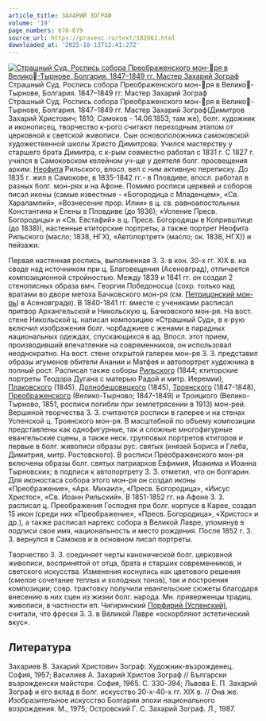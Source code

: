 ```yaml
---
article_title: ЗАХАРИЙ ЗОГРАФ
volume: '19'
page_numbers: 678-679
source_url: https://pravenc.ru/text/182661.html
downloaded_at: '2025-10-13T12:41:27Z'
---
```


[![Страшный Суд. Роспись собора Преображенского мон-ря в Велико-Тырнове, Болгария. 1847–1849 гг. Мастер Захарий Зограф](https://pravenc.ru/data/639/487/1234/i200.jpg "Кликните для увеличения картинки")](https://pravenc.ru/data/639/487/1234/i400.jpg)Страшный Суд. Роспись собора Преображенского мон-ря в Велико-Тырнове, Болгария. 1847–1849 гг. Мастер Захарий Зограф  
Страшный Суд. Роспись собора Преображенского мон-ря в Велико-Тырнове, Болгария. 1847–1849 гг. Мастер Захарий Зограф(Димитров Захарий Христович; 1810, Самоков - 14.06.1853, там же), болг. художник и иконописец, творчество к-рого считают переходным этапом от церковной к светской живописи. Сын основоположника самоковской художественной школы Христо Димитрова. Учился мастерству у старшего брата Димитра, с к-рым совместно работал с 1831 г. С 1827 г. учился в Самоковском келейном уч-ще у деятеля болг. просвещения архим. [Неофита](https://pravenc.ru/text/Неофит.html) Рильского, впосл. вел с ним активную переписку. До 1835 г. жил в Самокове, в 1835-1842 гг.- в Пловдиве, впосл. работал в разных болг. мон-рях и на Афоне. Помимо росписи церквей и соборов писал иконы (самые известные - «Богородица с Младенцем», «Св. Харалампий», «Вознесение прор. Илии» в ц. св. равноапостольных Константина и Елены в Пловдиве (до 1836); «Успение Пресв. Богородицы» и «Св. Евстафий» в ц. Пресв. Богородицы в Копривштице (до 1838)), настенные ктиторские портреты, а также портрет Неофита Рильского (масло; 1838, НГХ), «Автопортрет» (масло; ок. 1838, НГХ)) и пейзажи.

Первая настенная роспись, выполненная З. З. в кон. 30-х гг. XIX в. на своде над источником при ц. Благовещения (Асеновград), отличается композиционной стройностью. Между 1839 и 1841 гг. он создал 2 стенописных образа вмч. Георгия Победоносца (сохр. только над вратами во дворе метоха Бачковского мон-ря (см. [Петрицонский мон-рь](<https://pravenc.ru/text/Петрицонский мон-рь.html>)) в Асеновграде). В 1840-1841 гг. вместе с учениками расписал притвор Архангельской и Никольскую ц. Бачковского мон-ря. На вост. стене Никольской ц. написал композицию «Страшный Суд», в к-рую включил изображения болг. чорбаджиев с женами в парадных национальных одеждах, спускающихся в ад. Впосл. этот прием, производивший впечатление на современников, он использовал неоднократно. На вост. стене открытой галереи мон-ря З. З. представил образы игуменов обители Анании и Матфея и автопортрет художника в полный рост. Расписал также соборы [Рильского](https://pravenc.ru/text/Рильского.html) (1844; ктиторские портреты Теодора Дугана с матерью Радой и митр. Иеремии), [Плаковского](https://pravenc.ru/text/Плаковского.html) (1845), [Долнобешовицкого](https://pravenc.ru/text/Долнобешовицкого.html) (1845), [Троянского](https://pravenc.ru/text/Троянского.html) (1847-1848), [Преображенского](https://pravenc.ru/text/Преображенский.html) (Велико-Тырново; 1847-1849) и Троицкого (Велико-Тырново, 1851, росписи погибли при землетрясении в 1913) мон-рей. Вершиной творчества З. З. считаются росписи в галерее и на стенах Успенской ц. Троянского мон-ря. В масштабной по объему композиции представлены как однофигурные, так и сложные многофигурные евангельские сцены, а также неск. групповых портретов ктиторов и первые в болг. живописи образы рус. святых (князей Бориса и Глеба, Димитрия, митр. Ростовского). В росписи Преображенского мон-ря включены образы болг. святых патриархов Евфимия, Иоакима и Иоанна Тырновских; в подписи к автопортрету З. З. отметил, что он болгарин. Для иконостаса собора этого мон-ря он создал иконы «Преображение», «Арх. Михаил», «Пресв. Богородица», «Иисус Христос», «Св. Иоанн Рильский». В 1851-1852 гг. на Афоне З. З. расписал ц. Преображения Господня при болг. корпусе в Карее, создал 15 икон (среди них «Преображение», «Пресв. Богородица», «Христос» и др.), а также расписал нартекс собора в Великой Лавре, упомянув в подписи свое имя, национальность и место рождения. После 1852 г. З. З. вернулся в Самоков и в основном писал портреты.

Творчество З. З. соединяет черты канонической болг. церковной живописи, воспринятой от отца, брата и старших современников, и светского искусства. Изменения коснулись как цветового решения (смелое сочетание теплых и холодных тонов), так и построения композиции; совр. трактовку получили евангельские сюжеты благодаря внесению в них сцен из жизни болг. народа. Мн. приверженцы традиц. живописи, в частности еп. Чигиринский [Порфирий (Успенский)](<https://pravenc.ru/text/Порфирий (Успенский).html>), считали, что фрески З. З. в Великой Лавре «оскорбляют эстетический вкус».

## Литература

Захариев В. 3ахарий Христович Зограф: Художник-възрожденец. София, 1957; Василиев А. Захарий Христов Зограф // Български възрожденски майстори. София, 1965. С. 330-394; Львова Е. П. Захарий Зограф и его вклад в болг. искусство 30-х-40-х гг. XIX в. // Она же. Изобразительное искусство Болгарии эпохи национального возрождения. М., 1975; Островский Г. С. Захарий Зограф. Л., 1987.
